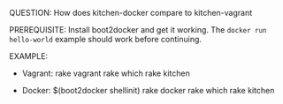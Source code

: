 QUESTION: How does kitchen-docker compare to kitchen-vagrant

PREREQUISITE: Install boot2docker and get it working.  The `docker run
hello-world` example should work before continuing.

EXAMPLE: 

- Vagrant: 
    rake vagrant
    rake which
    rake kitchen

- Docker:
    $(boot2docker shellinit)
    rake docker
    rake which
    rake kitchen

